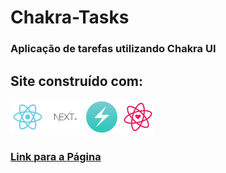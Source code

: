 # Chakra-Tasks
### Aplicação de tarefas utilizando Chakra UI
## Site construído com:
<div>
<img src="/public/techs.png">
</div>

### [Link para a Página](https://chakra-tasks.vercel.app/ "Chakra Tasks")
